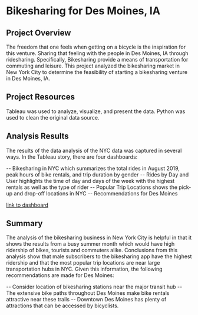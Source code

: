# Bikesharing for Des Moines, IA

## Project Overview
The freedom that one feels when getting on a bicycle is the inspiration for this venture. Sharing that feeling with the people in Des Moines, IA through ridesharing. Specifically, Bikesharing provide a means of transportation for commuting and leisure. This project analyzed the bikesharing market in New York City to determine the feasibility of starting a bikesharing venture in Des Moines, IA. 

 
## Project Resources
Tableau was used to analyze, visualize, and present the data. Python was used to clean the original data source.


## Analysis Results
The results of the data analysis of the NYC data was captured in several ways. In the Tableau story, there are four dashboards:

-- Bikesharing in NYC which summarizes the total rides in August 2019, peak hours of bike rentals, and trip duration by gender
-- Rides by Day and User highlights the time of day and days of the week with the highest rentals as well as the type of rider
-- Popular Trip Locations shows the pick-up and drop-off locations in NYC
-- Recommendations for Des Moines

[link to dashboard](https://public.tableau.com/app/profile/bobbi.scheinin/viz/Module14Challenge_16483124108620/BikesharingforDesMoines?publish=yes)


## Summary
The analysis of the bikesharing business in New York City is helpful in that it shows the results from a busy summer month which would have high ridership of bikes, tourists and commuters alike. Conclusions from this analysis show that male subscribers to the bikesharing app have the highest ridership and that the most popular trip locations are near large transportation hubs in NYC. Given this information, the following recommendations are made for Des Moines:

-- Consider location of bikesharing stations near the major transit hub
-- The extensive bike paths throughout Des Moines make bike rentals attractive near these trails
-- Downtown Des Moines has plenty of attractions that can be accessed by bicyclists.


